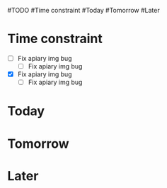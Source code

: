 #TODO
	#Time constraint
	#Today
	#Tomorrow
	#Later

	
# Time constraint
- [  ] Fix apiary img bug
	- [  ] Fix apiary img bug
- [X] Fix apiary img bug
	- [  ] Fix apiary img bug

# Today
# Tomorrow
# Later